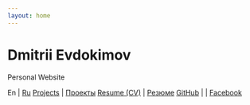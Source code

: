 ```yaml
---
layout: home
---
```

# Dmitrii Evdokimov

Personal Website

En                        | [Ru](/ "Russian language (по-русски)")
[Projects](/en/projects)  | [Проекты](/projects)
[Resume (CV)](/en/resume) | [Резюме](/resume)
[GitHub](/en/github)      |
                          | [Facebook](https://www.facebook.com/dmitrii.evdokimov)
